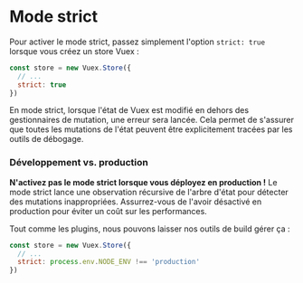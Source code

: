 # Mode strict

Pour activer le mode strict, passez simplement l'option `strict: true` lorsque vous créez un store Vuex :

``` js
const store = new Vuex.Store({
  // ...
  strict: true
})
```

En mode strict, lorsque l'état de Vuex est modifié en dehors des gestionnaires de mutation, une erreur sera lancée. Cela permet de s'assurer que toutes les mutations de l'état peuvent être explicitement tracées par les outils de débogage.

### Développement vs. production

**N'activez pas le mode strict lorsque vous déployez en production !** Le mode strict lance une observation récursive de l'arbre d'état pour détecter des mutations inappropriées. Assurrez-vous de l'avoir désactivé en production pour éviter un coût sur les performances.

Tout comme les plugins, nous pouvons laisser nos outils de build gérer ça :

``` js
const store = new Vuex.Store({
  // ...
  strict: process.env.NODE_ENV !== 'production'
})
```
